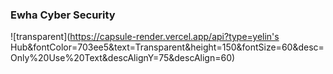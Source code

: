 ### Ewha Cyber Security

![transparent](https://capsule-render.vercel.app/api?type=yelin's Hub&fontColor=703ee5&text=Transparent&height=150&fontSize=60&desc=Only%20Use%20Text&descAlignY=75&descAlign=60)
